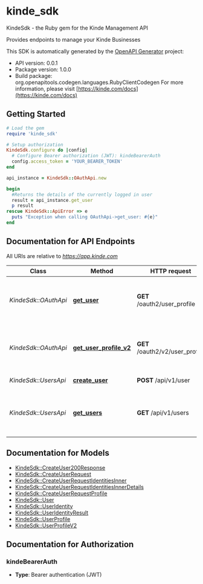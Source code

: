 # kinde_sdk

KindeSdk - the Ruby gem for the Kinde Management API

Provides endpoints to manage your Kinde Businesses

This SDK is automatically generated by the [OpenAPI Generator](https://openapi-generator.tech) project:

- API version: 0.0.1
- Package version: 1.0.0
- Build package: org.openapitools.codegen.languages.RubyClientCodegen
For more information, please visit [https://kinde.com/docs](https://kinde.com/docs)

## Getting Started

```ruby
# Load the gem
require 'kinde_sdk'

# Setup authorization
KindeSdk.configure do |config|
  # Configure Bearer authorization (JWT): kindeBearerAuth
  config.access_token = 'YOUR_BEARER_TOKEN'
end

api_instance = KindeSdk::OAuthApi.new

begin
  #Returns the details of the currently logged in user
  result = api_instance.get_user
  p result
rescue KindeSdk::ApiError => e
  puts "Exception when calling OAuthApi->get_user: #{e}"
end

```

## Documentation for API Endpoints

All URIs are relative to *https://app.kinde.com*

Class | Method | HTTP request | Description
------------ | ------------- | ------------- | -------------
*KindeSdk::OAuthApi* | [**get_user**](docs/OAuthApi.md#get_user) | **GET** /oauth2/user_profile | Returns the details of the currently logged in user
*KindeSdk::OAuthApi* | [**get_user_profile_v2**](docs/OAuthApi.md#get_user_profile_v2) | **GET** /oauth2/v2/user_profile | Returns the details of the currently logged in user
*KindeSdk::UsersApi* | [**create_user**](docs/UsersApi.md#create_user) | **POST** /api/v1/user | Creates a user record
*KindeSdk::UsersApi* | [**get_users**](docs/UsersApi.md#get_users) | **GET** /api/v1/users | Returns a paginated list of end-user records for a business


## Documentation for Models

 - [KindeSdk::CreateUser200Response](docs/CreateUser200Response.md)
 - [KindeSdk::CreateUserRequest](docs/CreateUserRequest.md)
 - [KindeSdk::CreateUserRequestIdentitiesInner](docs/CreateUserRequestIdentitiesInner.md)
 - [KindeSdk::CreateUserRequestIdentitiesInnerDetails](docs/CreateUserRequestIdentitiesInnerDetails.md)
 - [KindeSdk::CreateUserRequestProfile](docs/CreateUserRequestProfile.md)
 - [KindeSdk::User](docs/User.md)
 - [KindeSdk::UserIdentity](docs/UserIdentity.md)
 - [KindeSdk::UserIdentityResult](docs/UserIdentityResult.md)
 - [KindeSdk::UserProfile](docs/UserProfile.md)
 - [KindeSdk::UserProfileV2](docs/UserProfileV2.md)


## Documentation for Authorization


### kindeBearerAuth

- **Type**: Bearer authentication (JWT)

